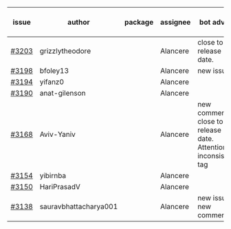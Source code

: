 | issue | author | package | assignee | bot advice | created date of issue | target release date | date from target |
| ------ | ------ | ------ | ------ | ------ | ------ | ------ | :-----: |
| [#3203](https://github.com/Azure/sdk-release-request/issues/3203) | grizzlytheodore |  | Alancere | close to release date.  | 09-20 | 09-22 | 0 |
| [#3198](https://github.com/Azure/sdk-release-request/issues/3198) | bfoley13 |  | Alancere | new issue. | 09-19 | 10-03 |  |
| [#3194](https://github.com/Azure/sdk-release-request/issues/3194) | yifanz0 |  | Alancere |  | 09-19 | 10-12 |  |
| [#3190](https://github.com/Azure/sdk-release-request/issues/3190) | anat-gilenson |  | Alancere |  | 09-18 | 10-03 |  |
| [#3168](https://github.com/Azure/sdk-release-request/issues/3168) | Aviv-Yaniv |  | Alancere | new comment. close to release date.  Attention to inconsistent tag | 09-14 | 09-19 | -2 |
| [#3154](https://github.com/Azure/sdk-release-request/issues/3154) | yibirnba |  | Alancere |  | 09-11 | 09-26 |  |
| [#3150](https://github.com/Azure/sdk-release-request/issues/3150) | HariPrasadV |  | Alancere |  | 09-07 | 10-11 |  |
| [#3138](https://github.com/Azure/sdk-release-request/issues/3138) | sauravbhattacharya001 |  | Alancere | new issue. new comment. | 09-02 | 10-17 |  |
